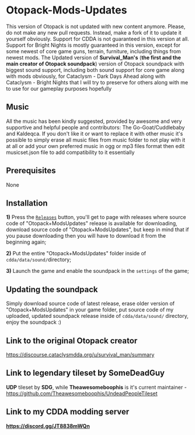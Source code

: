   # Otopack-Mods-Updates
This version of Otopack is not updated with new content anymore. Please, do not make any new pull requests. Instead, make a fork of it to update it yourself obviously. Support for CDDA is not guaranteed in this version at all. Support for Bright Nights is mostly guaranteed in this version, except for some newest of core game guns, terrain, furniture, including things from newest mods. The Updated version of **Survival_Man's** (**the first and the main creator of Otopack soundpack**) version of Otopack soundpack with biggest sound support, including both sound support for core game along with mods obviously, for Cataclysm - Dark Days Ahead along with Cataclysm - Bright Nights that I will try to preserve for others along with me to use for our gameplay purposes hopefully 

## Music 
All the music has been kindly suggested, provided by awesome and very supportive and helpful people and contributors: The Go-Goat/Cuddlebaby and Kaldeqca. If you don't like it or want to replace it with other music it's possible to simply erase all music files from music folder to not play with it at all or add your own preferred music in ogg or mp3 files format then edit musicset.json file to add compatibility to it essentially 

## Prerequisites 
None

## Installation
**1)** Press the [`Releases`](https://github.com/Kenan2000/Otopack-Mods-Updates/releases) button, you'll get to page with releases where source code of "Otopack+ModsUpdates" release is available for downloading, download source code of "Otopack+ModsUpdates", but keep in mind that if you pause downloading then you will have to download it from the beginning again;

**2)** Put the entire "Otopack+ModsUpdates" folder inside of `cdda/data/sound/`directory;

**3)** Launch the game and enable the soundpack in the `settings` of the game;

## Updating the soundpack
Simply download source code of latest release, erase older version of "Otopack+ModsUpdates" in your game folder, put source code of my uploaded, updated soundpack release inside of `cdda/data/sound/` directory, enjoy the soundpack :)

## Link to the original Otopack creator
https://discourse.cataclysmdda.org/u/survival_man/summary

## Link to legendary tileset by SomeDeadGuy

**UDP** tileset by **SDG**, while **Theawesomeboophis** is it's current maintainer - https://github.com/Theawesomeboophis/UndeadPeopleTileset 

## Link to my CDDA modding server

**https://discord.gg/JT8838mWQn**
